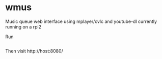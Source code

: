 # wmus
Music queue web interface using mplayer/cvlc and youtube-dl currently running on a rpi2

Run

``` go run wmus.go :8080
```

Then visit http://host:8080/

